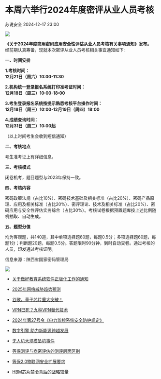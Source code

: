 #  本周六举行2024年度密评从业人员考核   
 苏说安全   2024-12-17 23:00  
  
![](https://mmbiz.qpic.cn/mmbiz_gif/rhsQ9Zdul6ia8J72W1VEKKHgh8cyiagzoyyHN48oVlucmNj3PsLyQsZyuIyyVM73C6ntVGN0T9ouKyuOVeo1w7oA/640?wx_fmt=gif "")  
  
**《关于2024年度商用密码应用安全性评估从业人员考核有关事项通知》发布。**  
经前期认真筹备，现就本次密评从业人员考核相关事宜通知如下:  
  
  
**一、时间安排**  
  
**1.考核时间：**  
**12月21日（周六）10:00-11:30**  
  
**2.机构统一登录报名系统打印准考证时间：**  
**12月18日（周三）10:00-18:00**  
  
**3.考生登录报名系统按提示熟悉考核平台操作时间：**  
**12月18日（周三）10:00-12月19日（周四）18:00**  
  
**4.成绩查询时间：**  
**12月31日（周二）10:00起**  
  
（以上时间考生会收到短信通知）  
  
  
**二、考核地点**  
  
考生准考证上有详细信息。  
  
  
**三、考核模式**  
  
闭卷机考，题目题型与2023年保持一致。  
  
  
**四、考核内容**  
  
密码政策法规（占比10%）、密码技术基础及相关标准（占比20%）、密码产品原理、应用及相关标准（占比20%）、密评理论、技术及相关标准（占比20%）、密码应用与安全性评估实务综合（占比30%）。考核试卷根据预置题库按上述比例随机抽取、自动生成。  
  
  
**五、题型分值**  
  
均为客观题，共140道，其中单项选择题60题，每题0.5分；多项选择题60题，每题1分；判断题20题，每题0.5分。答题限时90分钟，到时自动交卷。通过考核的人员，印发通过考核证明。  
  
  
信息来源：陕西省国家密码管理局  
  
  
![](https://mmbiz.qpic.cn/mmbiz_gif/rhsQ9Zdul6h0zGyibPD97X56ABUAlsArHRLbGnO3850XHPCtWT95ka4saD6UibbwEsCs8iapW3At1yV4zWaHAw6ZA/640?wx_fmt=gif&wxfrom=5&wx_lazy=1&tp=webp "")  
  
- [关于做好教育系统软件正版化工作的通知](https://mp.weixin.qq.com/s?__biz=Mzg5OTg5OTI1NQ==&mid=2247489455&idx=1&sn=8eaa4a4db97e8ce0360721b41c707214&scene=21#wechat_redirect)  
  
  
- [2025年网络威胁趋势预测](https://mp.weixin.qq.com/s?__biz=Mzg5OTg5OTI1NQ==&mid=2247489442&idx=1&sn=e89904779cc1c2c4cef7925b6a809e08&scene=21#wechat_redirect)  
  
  
- [谷歌，量子芯片重大突破！](https://mp.weixin.qq.com/s?__biz=Mzg5OTg5OTI1NQ==&mid=2247489430&idx=1&sn=e68d7d4bd9c95243665d9ea4ef778562&scene=21#wechat_redirect)  
  
  
- [VPN已死？九种VPN替代技术](https://mp.weixin.qq.com/s?__biz=Mzg5OTg5OTI1NQ==&mid=2247489423&idx=1&sn=d64718923618d0a1ed1f1f4192bfc2cb&scene=21#wechat_redirect)  
  
  
- [2024年第27号令《电力监控系统安全防护规定》](https://mp.weixin.qq.com/s?__biz=Mzg5OTg5OTI1NQ==&mid=2247489420&idx=1&sn=bffac0e9e6364b249bd4b3fc96147516&scene=21#wechat_redirect)  
  
  
- [数字引擎 助力新能源跨越发展](https://mp.weixin.qq.com/s?__biz=Mzg5OTg5OTI1NQ==&mid=2247489412&idx=1&sn=741d79a29e8e515b243565edc105ee54&scene=21#wechat_redirect)  
  
  
- [无人机大规模坠机事件](https://mp.weixin.qq.com/s?__biz=Mzg5OTg5OTI1NQ==&mid=2247489399&idx=1&sn=7caa74f1d800a80001a12176c924c9dd&scene=21#wechat_redirect)  
  
  
- [等保测评与商密评估的测评层面区别](https://mp.weixin.qq.com/s?__biz=Mzg5OTg5OTI1NQ==&mid=2247489391&idx=1&sn=2b0f93930d91cb545a8c5efeee885648&scene=21#wechat_redirect)  
  
  
- [等保2.0物联网安全扩展要求](https://mp.weixin.qq.com/s?__biz=Mzg5OTg5OTI1NQ==&mid=2247489370&idx=1&sn=f64c6861f1c3bb92db297884fc29f1bc&scene=21#wechat_redirect)  
  
  
- [HBM芯片禁令背后的战略较量](https://mp.weixin.qq.com/s?__biz=Mzg5OTg5OTI1NQ==&mid=2247489364&idx=1&sn=728254bff1fa5ad0390bfdcb59b4fccf&scene=21#wechat_redirect)  
  
  
  
  
